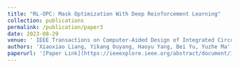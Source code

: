 ```yaml
---
title: "RL-OPC: Mask Optimization With Deep Reinforcement Learning"
collection: publications
permalink: /publication/paper3
date: 2023-08-29
venue: ' IEEE Transactions on Computer-Aided Design of Integrated Circuits and Systems'
authors: 'Xiaoxiao Liang, Yikang Ouyang, Haoyu Yang, Bei Yu, Yuzhe Ma'
paperurl: '[Paper Link](https://ieeexplore.ieee.org/abstract/document/10233698?casa_token=MVrck8gRzJoAAAAA:ZCJDWSGK7ucutBDkX0FDuuMXW7kt0iub_Ud0rTmEbz6YoXaM96zspWWmijIDw7uqX4YDkRBbOavAOQ)'
---
```


